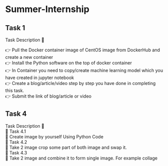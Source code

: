 # Summer-Internship
## Task 1 
Task Description 📄

👉 Pull the Docker container image of CentOS image from DockerHub and create a new container  
👉 Install the Python software on the top of docker container  
👉 In Container you need to copy/create machine learning model which you have created in jupyter notebook  
👉 Create a blog/article/video step by step you have done in completing this task.  
👉 Submit the link of blog/article or video 

## Task 4
Task Description 📄  
🔅 Task 4.1  
📌 Create image by yourself Using Python Code  
🔅 Task 4.2  
📌 Take 2 image crop some part of both image and swap it.  
🔅 Task 4.3  
📌 Take 2 image and combine it to form single image. For example collage










